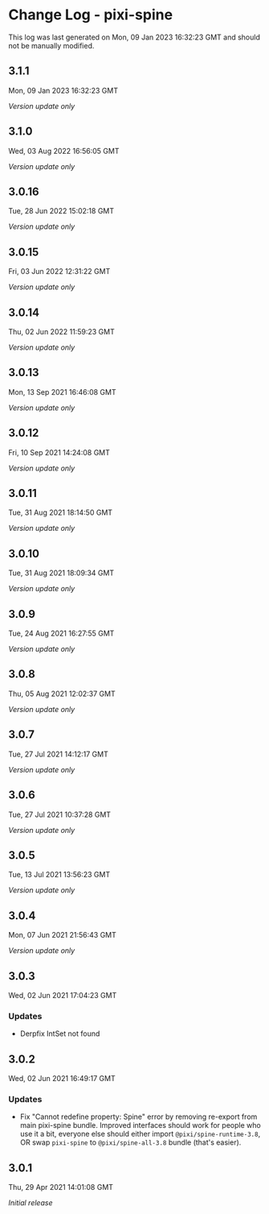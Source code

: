 # Change Log - pixi-spine

This log was last generated on Mon, 09 Jan 2023 16:32:23 GMT and should not be manually modified.

## 3.1.1
Mon, 09 Jan 2023 16:32:23 GMT

_Version update only_

## 3.1.0
Wed, 03 Aug 2022 16:56:05 GMT

_Version update only_

## 3.0.16
Tue, 28 Jun 2022 15:02:18 GMT

_Version update only_

## 3.0.15
Fri, 03 Jun 2022 12:31:22 GMT

_Version update only_

## 3.0.14
Thu, 02 Jun 2022 11:59:23 GMT

_Version update only_

## 3.0.13
Mon, 13 Sep 2021 16:46:08 GMT

_Version update only_

## 3.0.12
Fri, 10 Sep 2021 14:24:08 GMT

_Version update only_

## 3.0.11
Tue, 31 Aug 2021 18:14:50 GMT

_Version update only_

## 3.0.10
Tue, 31 Aug 2021 18:09:34 GMT

_Version update only_

## 3.0.9
Tue, 24 Aug 2021 16:27:55 GMT

_Version update only_

## 3.0.8
Thu, 05 Aug 2021 12:02:37 GMT

_Version update only_

## 3.0.7
Tue, 27 Jul 2021 14:12:17 GMT

_Version update only_

## 3.0.6
Tue, 27 Jul 2021 10:37:28 GMT

_Version update only_

## 3.0.5
Tue, 13 Jul 2021 13:56:23 GMT

_Version update only_

## 3.0.4
Mon, 07 Jun 2021 21:56:43 GMT

_Version update only_

## 3.0.3
Wed, 02 Jun 2021 17:04:23 GMT

### Updates

- Derpfix IntSet not found

## 3.0.2
Wed, 02 Jun 2021 16:49:17 GMT

### Updates

- Fix "Cannot redefine property: Spine" error by removing re-export from main pixi-spine bundle. Improved interfaces should work for people who use it a bit, everyone else should either import `@pixi/spine-runtime-3.8`, OR swap `pixi-spine` to `@pixi/spine-all-3.8` bundle (that's easier).

## 3.0.1
Thu, 29 Apr 2021 14:01:08 GMT

_Initial release_

